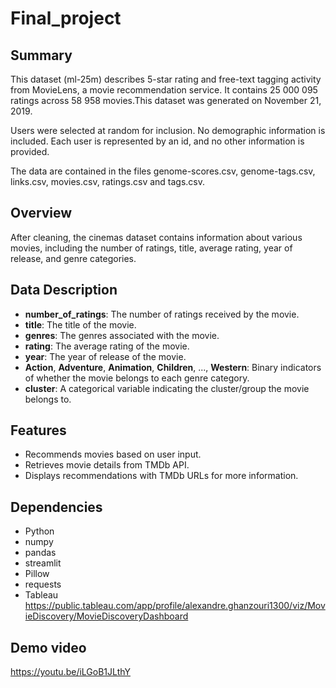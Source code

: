 # Final_project

## Summary
This dataset (ml-25m) describes 5-star rating and free-text tagging activity from MovieLens, a movie recommendation service. It contains     25 000 095 ratings across 58 958 movies.This dataset was generated on November 21, 2019.

Users were selected at random for inclusion. No demographic information is included. Each user is represented by an id, and no other information is provided.

The data are contained in the files genome-scores.csv, genome-tags.csv, links.csv, movies.csv, ratings.csv and tags.csv.

## Overview
After cleaning, the cinemas dataset contains information about various movies, including the number of ratings, title, average rating, year of release, and genre categories.

## Data Description
- **number_of_ratings**: The number of ratings received by the movie.
- **title**: The title of the movie.
- **genres**: The genres associated with the movie. 
- **rating**: The average rating of the movie.
- **year**: The year of release of the movie.
- **Action**, **Adventure**, **Animation**, **Children**, ..., **Western**: Binary indicators of whether the movie belongs to each genre category.
- **cluster**: A categorical variable indicating the cluster/group the movie belongs to.

## Features

- Recommends movies based on user input.
- Retrieves movie details from TMDb API.
- Displays recommendations with TMDb URLs for more information.

## Dependencies

- Python 
- numpy
- pandas
- streamlit 
- Pillow
- requests
- Tableau https://public.tableau.com/app/profile/alexandre.ghanzouri1300/viz/MovieDiscovery/MovieDiscoveryDashboard

 ## Demo video
 https://youtu.be/iLGoB1JLthY
